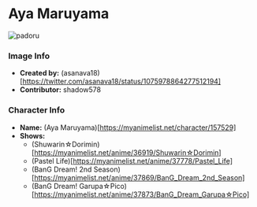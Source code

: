 # Aya Maruyama

![padoru](https://raw.githubusercontent.com/shadow578/Padoru-Padoru/master/Padoru/bang-dream/bang-dream-aya-maruyama.png "Aya Maruyama")

### Image Info
* **Created by:**    (asanava18)[https://twitter.com/asanava18/status/1075978864277512194]
* **Contributor:**   shadow578

### Character Info
* **Name:**   (Aya Maruyama)[https://myanimelist.net/character/157529]
* **Shows:**
  * (Shuwarin☆Dorimin)[https://myanimelist.net/anime/36919/Shuwarin☆Dorimin]
  * (Pastel Life)[https://myanimelist.net/anime/37778/Pastel_Life]
  * (BanG Dream! 2nd Season)[https://myanimelist.net/anime/37869/BanG_Dream_2nd_Season]
  * (BanG Dream! Garupa☆Pico)[https://myanimelist.net/anime/37873/BanG_Dream_Garupa☆Pico]
